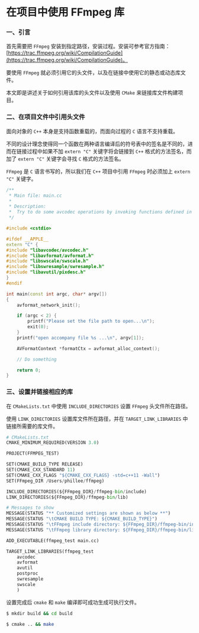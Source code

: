 # 在项目中使用 FFmpeg 库

### 一、引言

首先需要把 `FFmpeg` 安装到指定路径，安装过程。安装可参考官方指南：[https://trac.ffmpeg.org/wiki/CompilationGuide](https://trac.ffmpeg.org/wiki/CompilationGuide)。

要使用 `FFmpeg` 就必须引用它的头文件，以及在链接中使用它的静态或动态库文件。

本文即是讲述关于如何引用该库的头文件以及使用 `CMake` 来链接库文件构建项目。

### 二、在项目文件中引用头文件

面向对象的 `C++` 本身是支持函数重载的，而面向过程的 `C` 语言不支持重载。

不同的设计理念使得同一个函数在两种语言编译后的符号表中的签名是不同的，进而在链接过程中如果不加 `extern "C"` 关键字将会链接到 `C++` 格式的方法签名，而加了 `extern "C"` 关键字会寻找 `C` 格式的方法签名。

`FFmpeg` 是 `C` 语言书写的，所以我们在 `C++` 项目中引用 `FFmpeg` 时必须加上 `extern "C"` 关键字。

```c++
/**
 * Main file: main.cc
 *
 * Description:
 *	Try to do some avcodec operations by invoking functions defined in ffmpeg.
 */

#include <cstdio>

#ifdef __APPLE__
extern "C" {
#include "libavcodec/avcodec.h"
#include "libavformat/avformat.h"
#include "libswscale/swscale.h"
#include "libswresample/swresample.h"
#include "libavutil/pixdesc.h"
}
#endif

int main(const int argc, char* argv[])
{
    avformat_network_init();

    if (argc < 2) {
        printf("Please set the file path to open...\n");
        exit(0);
    }
    printf("open accompany file %s ...\n", argv[1]);

    AVFormatContext *formatCtx = avformat_alloc_context();

    // Do something

    return 0;
}
```

### 三、设置并链接相应的库

在 `CMakeLists.txt` 中使用 `INCLUDE_DIRECTORIES` 设置 `FFmpeg` 头文件所在路径。

使用 `LINK_DIRECTORIES` 设置库文件所在路径，并在 `TARGET_LINK_LIBRARIES` 中链接所需要的库文件。

```python
# CMakeLists.txt
CMAKE_MINIMUM_REQUIRED(VERSION 3.0)

PROJECT(FFMPEG_TEST)

SET(CMAKE_BUILD_TYPE RELEASE)
SET(CMAKE_CXX_STANDARD 11)
SET(CMAKE_CXX_FLAGS "${CMAKE_CXX_FLAGS} -std=c++11 -Wall")
SET(FFmpeg_DIR /Users/phillee/ffmpeg)

INCLUDE_DIRECTORIES(${FFmpeg_DIR}/ffmpeg-bin/include)
LINK_DIRECTORIES(${FFmpeg_DIR}/ffmpeg-bin/lib)

# Messages to show
MESSAGE(STATUS "** Customized settings are shown as below **")
MESSAGE(STATUS "\tCMAKE BUILD TYPE: ${CMAKE_BUILD_TYPE}")
MESSAGE(STATUS "\tFFmpeg include directory: ${FFmpeg_DIR}/ffmpeg-bin/include")
MESSAGE(STATUS "\tFFmpeg library directory: ${FFmpeg_DIR}/ffmpeg-bin/lib")

ADD_EXECUTABLE(ffmpeg_test main.cc)

TARGET_LINK_LIBRARIES(ffmpeg_test
    avcodec
    avformat
    avutil
    postproc
    swresample
    swscale
    )
```

设置完成后 `cmake` 和 `make` 编译即可成功生成可执行文件。

```bash
$ mkdir build && cd build

$ cmake .. && make
```
